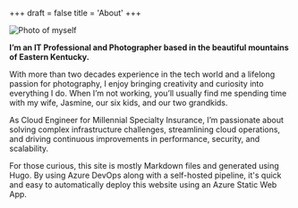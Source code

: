 +++
draft = false
title = 'About'
+++

![Photo of myself](/me.jpg)

**I’m an IT Professional and Photographer based in the beautiful mountains of Eastern Kentucky.**

With more than two decades experience in the tech world and a lifelong passion for photography, I enjoy bringing creativity and curiosity into everything I do. When I’m not working, you’ll usually find me spending time with my wife, Jasmine, our six kids, and our two grandkids.

As Cloud Engineer for Millennial Specialty Insurance, I’m passionate about solving complex infrastructure challenges, streamlining cloud operations, and driving continuous improvements in performance, security, and scalability.

For those curious, this site is mostly Markdown files and generated using Hugo. By using Azure DevOps along with a self-hosted pipeline, it's quick and easy to automatically deploy this website using an Azure Static Web App.